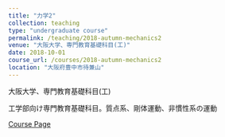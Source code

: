 ```yaml
---
title: "力学2"
collection: teaching
type: "undergraduate course"
permalink: /teaching/2018-autumn-mechanics2
venue: "大阪大学、専門教育基礎科目(工)"
date: 2018-10-01
course_url: /courses/2018-autumn-mechanics2
location: "大阪府豊中市待兼山"
---
```


大阪大学、専門教育基礎科目(工)

工学部向け専門教育基礎科目。質点系、剛体運動、非慣性系の運動


<a href='https://stsykw.github.io/courses/2018-autumn-mechanics2'>Course Page</a>
